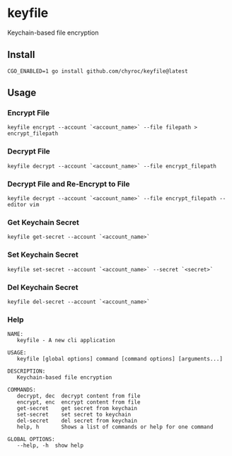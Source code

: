 # keyfile
Keychain-based file encryption

## Install

```shell
CGO_ENABLED=1 go install github.com/chyroc/keyfile@latest
```

## Usage

### Encrypt File

```shell
keyfile encrypt --account `<account_name>` --file filepath > encrypt_filepath
```

### Decrypt File

```shell
keyfile decrypt --account `<account_name>` --file encrypt_filepath
```

### Decrypt File and Re-Encrypt to File

```shell
keyfile decrypt --account `<account_name>` --file encrypt_filepath --editor vim
```

### Get Keychain Secret

```shell
keyfile get-secret --account `<account_name>`
```

### Set Keychain Secret

```shell
keyfile set-secret --account `<account_name>` --secret `<secret>`
```

### Del Keychain Secret

```shell
keyfile del-secret --account `<account_name>`
```

### Help

```shell
NAME:
   keyfile - A new cli application

USAGE:
   keyfile [global options] command [command options] [arguments...]

DESCRIPTION:
   Keychain-based file encryption

COMMANDS:
   decrypt, dec  decrypt content from file
   encrypt, enc  encrypt content from file
   get-secret    get secret from keychain
   set-secret    set secret to keychain
   del-secret    del secret from keychain
   help, h       Shows a list of commands or help for one command

GLOBAL OPTIONS:
   --help, -h  show help
```
